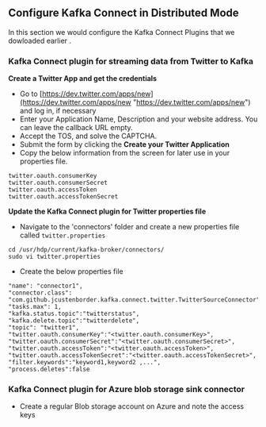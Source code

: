 ## Configure Kafka Connect in Distributed Mode

In this section we would configure the Kafka Connect Plugins that we dowloaded earlier .

### Kafka Connect plugin for streaming data from Twitter to Kafka 

**Create a Twitter App and get the credentials** 
 - Go to
   [https://dev.twitter.com/apps/new](https://dev.twitter.com/apps/new
   "https://dev.twitter.com/apps/new") and log in, if necessary
 - Enter your Application Name, Description and your website address. You can leave the callback URL empty.
 - Accept the TOS, and solve the CAPTCHA.
 - Submit the form by clicking the **Create your Twitter Application**
 - Copy the below information from the screen for later use in your properties file.
```
twitter.oauth.consumerKey
twitter.oauth.consumerSecret
twitter.oauth.accessToken
twitter.oauth.accessTokenSecret
```

**Update the Kafka Connect plugin for Twitter properties file** 

- Navigate to the 'connectors' folder and create a new properties file called `twitter.properties` 
```
cd /usr/hdp/current/kafka-broker/connectors/
sudo vi twitter.properties
```
- Create the below properties file 
```
"name": "connector1",
"connector.class": "com.github.jcustenborder.kafka.connect.twitter.TwitterSourceConnector",
"tasks.max": 1,
"kafka.status.topic":"twitterstatus",
"kafka.delete.topic":"twitterdelete",        
"topic": "twitter1",   
"twitter.oauth.consumerKey":"<twitter.oauth.consumerKey>",
"twitter.oauth.consumerSecret":"<twitter.oauth.consumerSecret>",
"twitter.oauth.accessToken":"<twitter.oauth.accessToken>",
"twitter.oauth.accessTokenSecret":"<twitter.oauth.accessTokenSecret>",
"filter.keywords":"keyword1,keyword2 ,...",
"process.deletes":false
```
       
  ### Kafka Connect plugin for Azure blob storage sink connector 

- Create a regular Blob storage account on Azure  and note the access keys 
<!--stackedit_data:
eyJoaXN0b3J5IjpbMTQ4NTkxMzkxNCwtNTIxNDgzMjM4LDIyNj
MzODE1OCwxMTY1NjU4MjE2LDY1OTg0NzgyOV19
-->
